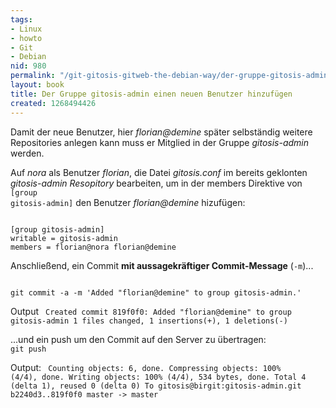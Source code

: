 ```yaml
---
tags:
- Linux
- howto
- Git
- Debian
nid: 980
permalink: "/git-gitosis-gitweb-the-debian-way/der-gruppe-gitosis-admin-einen-neuen-benutzer-hinzufuegen.html"
layout: book
title: Der Gruppe gitosis-admin einen neuen Benutzer hinzufügen
created: 1268494426
---
```

Damit der neue Benutzer, hier <em>florian@demine</em> später selbständig weitere Repositories anlegen kann 
muss er Mitglied in der Gruppe <em>gitosis-admin</em> werden.


Auf <em>nora</em> als Benutzer <em>florian</em>, die Datei <em>gitosis.conf</em> im bereits geklonten <em>gitosis-admin Resopitory</em> bearbeiten, um in der members Direktive von <code>[group gitosis-admin]</code> den Benutzer <em>florian@demine</em> hizufügen:


<code>
[group gitosis-admin]
writable = gitosis-admin
members = florian@nora florian@demine
</code>

Anschließend, ein Commit <b>mit aussagekräftiger Commit-Message</b> (<code>-m</code>)...

<code>
git commit -a -m 'Added "florian@demine" to group gitosis-admin.'
</code>

Output
<code>
Created commit 819f0f0: Added "florian@demine" to group gitosis-admin
 1 files changed, 1 insertions(+), 1 deletions(-)
</code>

...und ein push um den Commit auf den Server zu übertragen:
<code>
git push
</code>

Output:
<code>
Counting objects: 6, done.
Compressing objects: 100% (4/4), done.
Writing objects: 100% (4/4), 534 bytes, done.
Total 4 (delta 1), reused 0 (delta 0)
To gitosis@birgit:gitosis-admin.git
   b2240d3..819f0f0  master -> master
</code>
